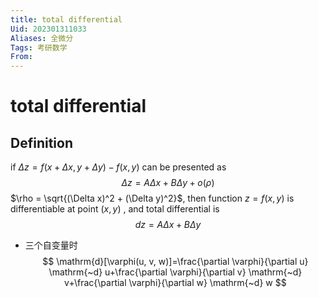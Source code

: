 ```yaml
---
title: total differential
Uid: 202301311033
Aliases: 全微分
Tags: 考研数学 
From:
---
```

# total differential

## Definition

if $\Delta z = f(x + \Delta x,y + \Delta y) -f(x,y)$ can be presented as 
$$\Delta z = A\Delta x + B\Delta y + o(\rho)$$
$\rho = \sqrt{(\Delta x)^2 + (\Delta y)^2}$, then function $z = f(x,y)$ is differentiable at point $(x,y)$ , and total differential is 
$$dz = A\Delta x + B\Delta y$$

- 三个自变量时
$$
\mathrm{d}[\varphi(u, v, w)]=\frac{\partial \varphi}{\partial u} \mathrm{~d} u+\frac{\partial \varphi}{\partial v} \mathrm{~d} v+\frac{\partial \varphi}{\partial w} \mathrm{~d} w
$$